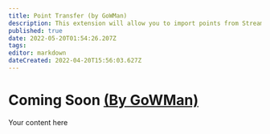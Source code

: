 ```yaml
---
title: Point Transfer (by GoWMan)
description: This extension will allow you to import points from StreamElements or StreamLabs Chatbot.
published: true
date: 2022-05-20T01:54:26.207Z
tags: 
editor: markdown
dateCreated: 2022-04-20T15:56:03.627Z
---
```


# Coming Soon [(By GoWMan)](https://www.twitch.tv/gowman)

Your content here

